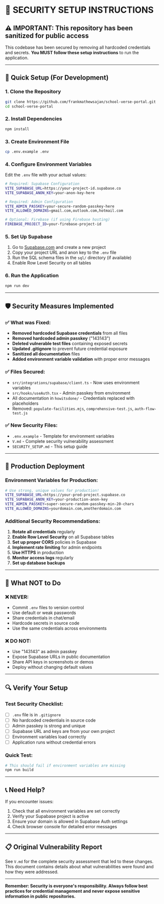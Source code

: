 # 🔐 SECURITY SETUP INSTRUCTIONS

## ⚠️ IMPORTANT: This repository has been sanitized for public access

This codebase has been secured by removing all hardcoded credentials and secrets. **You MUST follow these setup instructions** to run the application.

---

## 🚀 Quick Setup (For Development)

### 1. Clone the Repository
```bash
git clone https://github.com/frankmathewsajan/school-verse-portal.git
cd school-verse-portal
```

### 2. Install Dependencies
```bash
npm install
```

### 3. Create Environment File
```bash
cp .env.example .env
```

### 4. Configure Environment Variables
Edit the `.env` file with your actual values:

```bash
# Required: Supabase Configuration
VITE_SUPABASE_URL=https://your-project-id.supabase.co
VITE_SUPABASE_ANON_KEY=your-anon-key-here

# Required: Admin Configuration  
VITE_ADMIN_PASSKEY=your-secure-random-passkey-here
VITE_ALLOWED_DOMAINS=gmail.com,outlook.com,hotmail.com

# Optional: Firebase (if using Firebase hosting)
FIREBASE_PROJECT_ID=your-firebase-project-id
```

### 5. Set Up Supabase
1. Go to [Supabase.com](https://supabase.com) and create a new project
2. Copy your project URL and anon key to the `.env` file
3. Run the SQL schema files in the `sql/` directory (if available)
4. Enable Row Level Security on all tables

### 6. Run the Application
```bash
npm run dev
```

---

## 🛡️ Security Measures Implemented

### ✅ What was Fixed:
- **Removed hardcoded Supabase credentials** from all files
- **Removed hardcoded admin passkey** ("143143")
- **Deleted vulnerable test files** containing exposed secrets
- **Updated .gitignore** to prevent future credential exposure
- **Sanitized all documentation** files
- **Added environment variable validation** with proper error messages

### ✅ Files Secured:
- `src/integrations/supabase/client.ts` - Now uses environment variables
- `src/hooks/useAuth.tsx` - Admin passkey from environment
- All documentation in `howitsdone/` - Credentials replaced with placeholders
- Removed: `populate-facilities.mjs`, `comprehensive-test.js`, `auth-flow-test.js`

### ✅ New Security Files:
- `.env.example` - Template for environment variables
- `V.md` - Complete security vulnerability assessment
- `SECURITY_SETUP.md` - This setup guide

---

## 🔧 Production Deployment

### Environment Variables for Production:
```bash
# Use strong, unique values for production!
VITE_SUPABASE_URL=https://your-prod-project.supabase.co
VITE_SUPABASE_ANON_KEY=your-production-anon-key
VITE_ADMIN_PASSKEY=super-secure-random-passkey-min-20-chars
VITE_ALLOWED_DOMAINS=yourdomain.com,anotherdomain.com
```

### Additional Security Recommendations:
1. **Rotate all credentials** regularly
2. **Enable Row Level Security** on all Supabase tables
3. **Set up proper CORS** policies in Supabase
4. **Implement rate limiting** for admin endpoints
5. **Use HTTPS** in production
6. **Monitor access logs** regularly
7. **Set up database backups**

---

## 🚨 What NOT to Do

### ❌ NEVER:
- Commit `.env` files to version control
- Use default or weak passwords
- Share credentials in chat/email
- Hardcode secrets in source code
- Use the same credentials across environments

### ❌ DO NOT:
- Use "143143" as admin passkey
- Expose Supabase URLs in public documentation
- Share API keys in screenshots or demos
- Deploy without changing default values

---

## 🔍 Verify Your Setup

### Test Security Checklist:
- [ ] `.env` file is in `.gitignore`
- [ ] No hardcoded credentials in source code
- [ ] Admin passkey is strong and unique
- [ ] Supabase URL and keys are from your own project
- [ ] Environment variables load correctly
- [ ] Application runs without credential errors

### Quick Test:
```bash
# This should fail if environment variables are missing
npm run build
```

---

## 📞 Need Help?

If you encounter issues:
1. Check that all environment variables are set correctly
2. Verify your Supabase project is active
3. Ensure your domain is allowed in Supabase Auth settings
4. Check browser console for detailed error messages

---

## 📋 Original Vulnerability Report

See `V.md` for the complete security assessment that led to these changes. This document contains details about what vulnerabilities were found and how they were addressed.

---

**Remember: Security is everyone's responsibility. Always follow best practices for credential management and never expose sensitive information in public repositories.**